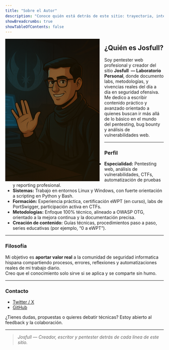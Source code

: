 ```yaml
---
title: "Sobre el Autor"
description: "Conoce quién está detrás de este sitio: trayectoria, intereses y filosofía profesional de Josfull, pentester web y creador de contenido técnico avanzado."
showBreadcrumbs: true
showTableOfContents: false
---
```


<img src="/saludo.png" alt="Josfull" style="float: left; width: 300px; margin-right: 15px;" />


## ¿Quién es Josfull?

Soy pentester web profesional y creador del sitio **Josfull  — Laboratorio Personal**, donde documento labs, metodologías, y vivencias reales del día a día en seguridad ofensiva.  
Me dedico a escribir contenido práctico y avanzado orientado a quienes buscan ir más allá de lo básico en el mundo del pentesting, bug bounty y análisis de vulnerabilidades web.

---

### Perfil

- **Especialidad:** Pentesting web, análisis de vulnerabilidades, CTFs, automatización de pruebas y reporting profesional.
- **Sistemas:** Trabajo en entornos Linux y Windows, con fuerte orientación a scripting en Python y Bash.
- **Formación:** Experiencia práctica, certificación eWPT (en curso), labs de PortSwigger, participación activa en CTFs.
- **Metodologías:** Enfoque 100% técnico, alineado a OWASP OTG, orientado a la mejora continua y la documentación precisa.
- **Creación de contenido:** Guías técnicas, procedimientos paso a paso, series educativas (por ejemplo, “0 a eWPT”).

---

### Filosofía

Mi objetivo es **aportar valor real** a la comunidad de seguridad informatica hispana compartiendo procesos, errores, reflexiones y automatizaciones reales de mi trabajo diario.  
Creo que el conocimiento solo sirve si se aplica y se comparte sin humo.

---

### Contacto

- [Twitter / X](https://x.com/josfull_2000)
- [GitHub](https://github.com/josfull)

¿Tienes dudas, propuestas o quieres debatir técnicas? Estoy abierto al feedback y la colaboración.

---

> *Josfull — Creador, escritor y pentester detrás de cada línea de este sitio.*
